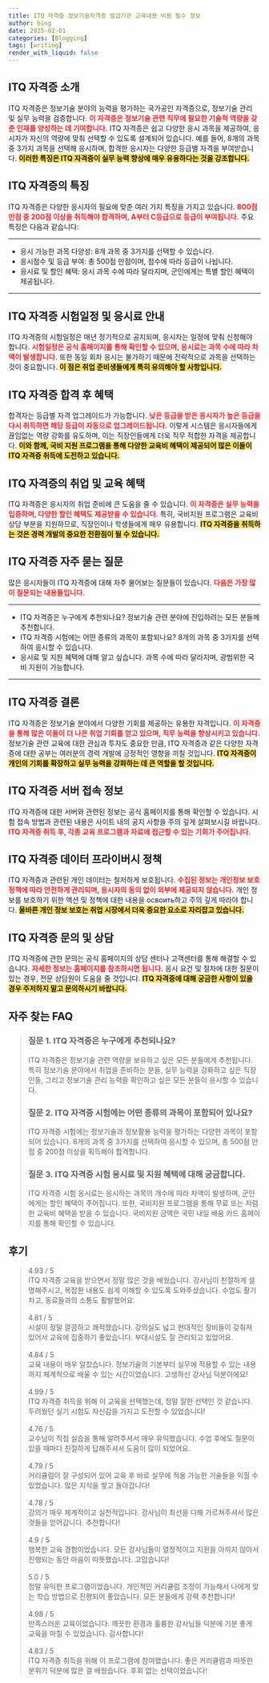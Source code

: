 ```yaml
---
title: ITQ 자격증 정보기술자격증 발급기관 교육내용 비용 필수 정보
author: bing
date: 2025-02-01
categories: [Blogging]
tags: [writing]
render_with_liquid: false
---
```



<h2 id='ITQ_자격증_소개'>ITQ 자격증 소개</h2>

<p>ITQ 자격증은 정보기술 분야의 능력을 평가하는 국가공인 자격증으로, 정보기술 관리 및 실무 능력을 검증합니다. <b><span style="color: #ee2323;">이 자격증은 정보기술 관련 직무에 필요한 기술적 역량을 갖춘 인재를 양성하는 데 기여합니다.</span></b> ITQ 자격증은 쉽고 다양한 응시 과목을 제공하여, 응시자가 자신의 역량에 맞춰 선택할 수 있도록 설계되어 있습니다. 예를 들어, 8개의 과목 중 3가지 과목을 선택해 응시하며, 합격한 응시자는 다양한 등급별 자격을 부여받습니다. <b><span style="background-color: #ffe066;">이러한 특징은 ITQ 자격증이 실무 능력 향상에 매우 유용하다는 것을 강조합니다.</span></b></p>

<h2 id='ITQ_자격증_특징'>ITQ 자격증의 특징</h2>

<p>ITQ 자격증은 다양한 응시자의 필요에 맞춘 여러 가지 특징을 가지고 있습니다. <b><span style="color: #ee2323;">800점 만점 중 200점 이상을 취득해야 합격하며, A부터 C등급으로 등급이 부여됩니다.</span></b> 주요 특징은 다음과 같습니다:</p>

<hr />

<ul>
    <li>응시 가능한 과목 다양성: 8개 과목 중 3가지를 선택할 수 있습니다.</li>
    <li>응시점수 및 등급 부여: 총 500점 만점이며, 점수에 따라 등급이 나뉩니다.</li>
    <li>응시료 및 할인 혜택: 응시 과목 수에 따라 달라지며, 군인에게는 특별 할인 혜택이 제공됩니다.</li>
</ul>

<hr />

<h2 id='ITQ_자격증_시험일정'>ITQ 자격증 시험일정 및 응시료 안내</h2>

<p>ITQ 자격증의 시험일정은 매년 정기적으로 공지되며, 응시자는 일정에 맞춰 신청해야 합니다. <b><span style="color: #ee2323;">시험일정은 공식 홈페이지를 통해 확인할 수 있으며, 응시료는 과목 수에 따라 차액이 발생합니다.</span></b> 또한 동일 회차 응시는 불가하기 때문에 전략적으로 과목을 선택하는 것이 중요합니다. <b><span style="background-color: #ffe066;">이 점은 취업 준비생들에게 특히 유의해야 할 사항입니다.</span></b></p>

<h2 id='ITQ_자격증_합격후_혜택'>ITQ 자격증 합격 후 혜택</h2>

<p>합격자는 등급별 자격 업그레이드가 가능합니다. <b><span style="color: #ee2323;">낮은 등급을 받은 응시자가 높은 등급을 다시 취득하면 해당 등급이 자동으로 업그레이드됩니다.</span></b> 이렇게 시스템은 응시자들에게 끊임없는 역량 강화를 유도하며, 이는 직장인들에게 더욱 직무 적합한 자격을 제공합니다. <b><span style="background-color: #ffe066;">이와 함께, 국비 지원 프로그램을 통해 다양한 교육비 혜택이 제공되어 많은 이들이 ITQ 자격증 취득에 도전하고 있습니다.</span></b></p>

<h2 id='ITQ_자격증_취업_및_교육혜택'>ITQ 자격증의 취업 및 교육 혜택</h2>

<p>ITQ 자격증은 응시자의 취업 준비에 큰 도움을 줄 수 있습니다. <b><span style="color: #ee2323;">이 자격증은 실무 능력을 입증하며, 다양한 할인 혜택도 제공받을 수 있습니다.</span></b> 특히, 국비지원 프로그램은 교육비 상당 부분을 지원하므로, 직장인이나 학생들에게 매우 유용합니다. <b><span style="background-color: #ffe066;">ITQ 자격증을 취득하는 것은 경력 개발의 중요한 전환점이 될 수 있습니다.</span></b></p>

<h2 id='ITQ_자격증_자주_묻는_질문'>ITQ 자격증 자주 묻는 질문</h2>

<p>많은 응시자들이 ITQ 자격증에 대해 자주 물어보는 질문들이 있습니다. <b><span style="color: #ee2323;">다음은 가장 많이 질문되는 내용들입니다.</span></b></p>

<hr />

<ul>
    <li>ITQ 자격증은 누구에게 추천되나요? 정보기술 관련 분야에 진입하려는 모든 분들께 추천합니다.</li>
    <li>ITQ 자격증 시험에는 어떤 종류의 과목이 포함되나요? 8개의 과목 중 3가지를 선택하여 응시할 수 있습니다.</li>
    <li>응시료 및 지원 혜택에 대해 알고 싶습니다. 과목 수에 따라 달라지며, 광범위한 국비 지원이 가능합니다.</li>
</ul>

<hr />

<h2 id='ITQ_자격증_결론'>ITQ 자격증 결론</h2>

<p>ITQ 자격증은 정보기술 분야에서 다양한 기회를 제공하는 유용한 자격입니다. <b><span style="color: #ee2323;">이 자격증을 통해 많은 이들이 더 나은 취업 기회를 얻고 있으며, 직무 능력을 향상시키고 있습니다.</span></b> 정보기술 관련 교육에 대한 관심과 투자도 중요한 만큼, ITQ 자격증과 같은 다양한 자격증에 대한 공부는 여러분의 경력 개발에 긍정적인 영향을 끼칠 것입니다. <b><span style="background-color: #ffe066;">ITQ 자격증이 개인의 기회를 확장하고 실무 능력을 강화하는 데 큰 역할을 할 것입니다.</span></b></p>

<h2 id='ITQ_자격증_서버_접속'>ITQ 자격증 서버 접속 정보</h2>

<p>ITQ 자격증에 대한 서버와 관련된 정보는 공식 홈페이지를 통해 확인할 수 있습니다. 시험 접속 방법과 관련된 내용은 사이트 내의 공지 사항을 주의 깊게 살펴보시길 바랍니다. <b><span style="color: #ee2323;">ITQ 자격증 취득 후, 각종 교육 프로그램과 자료에 접근할 수 있는 기회가 주어집니다.</span></b></p>

<h2 id='ITQ_자격증_데이터_프라이버시'>ITQ 자격증 데이터 프라이버시 정책</h2>

<p>ITQ 자격증과 관련된 개인 데이터는 철저하게 보호됩니다. <b><span style="color: #ee2323;">수집된 정보는 개인정보 보호 정책에 따라 안전하게 관리되며, 응시자의 동의 없이 외부에 제공되지 않습니다.</span></b> 개인 정보를 보호하기 위한 액션 및 정책에 대한 내용을 освоить하고 주의 깊게 따라야 합니다. <b><span style="background-color: #ffe066;">올바른 개인 정보 보호는 취업 시장에서 더욱 중요한 요소로 자리잡고 있습니다.</span></b></p>

<h2 id='ITQ_자격증_문의_및_상담'>ITQ 자격증 문의 및 상담</h2>

<p>ITQ 자격증에 관한 문의는 공식 홈페이지의 상담 센터나 고객센터를 통해 해결할 수 있습니다. <b><span style="color: #ee2323;">자세한 정보는 홈페이지를 참조하시면 됩니다.</span></b> 응시 요건 및 절차에 대한 질문이 있는 경우, 전문 상담원이 도움을 줄 것입니다. <b><span style="background-color: #ffe066;">ITQ 자격증에 대해 궁금한 사항이 있을 경우 주저하지 말고 문의하시기 바랍니다.</span></b></p>


<h2 id='자주_찾는_FAQ'>자주 찾는 FAQ</h2>
<div itemscope="" itemtype="https://schema.org/FAQPage">
<blockquote>
<div itemscope="" itemprop="mainEntity" itemtype="https://schema.org/Question">
<h3 itemprop="name">질문 1. ITQ 자격증은 누구에게 추천되나요?</h3>
<div itemscope="" itemprop="acceptedAnswer" itemtype="https://schema.org/Answer">
<span itemprop="text">
<p>ITQ 자격증은 정보기술 관련 역량을 보유하고 싶은 모든 분들에게 추천됩니다. 특히 정보기술 분야에서 취업을 준비하는 분들, 실무 능력을 강화하고 싶은 직장인들, 그리고 정보기술 관리 능력을 확인하고 싶은 모든 분들이 응시할 수 있습니다.</p>
</span>
</div>
</div>
<div itemscope="" itemprop="mainEntity" itemtype="https://schema.org/Question">
<h3 itemprop="name">질문 2. ITQ 자격증 시험에는 어떤 종류의 과목이 포함되어 있나요?</h3>
<div itemscope="" itemprop="acceptedAnswer" itemtype="https://schema.org/Answer">
<span itemprop="text">
<p>ITQ 자격증 시험에는 정보기술과 정보활용 능력을 평가하는 다양한 과목이 포함되어 있습니다. 8개의 과목 중 3가지를 선택하여 응시할 수 있으며, 총 500점 만점 중 200점 이상을 획득해야 합격합니다.</p>
</span>
</div>
</div>
<div itemscope="" itemprop="mainEntity" itemtype="https://schema.org/Question">
<h3 itemprop="name">질문 3. ITQ 자격증 시험 응시료 및 지원 혜택에 대해 궁금합니다.</h3>
<div itemscope="" itemprop="acceptedAnswer" itemtype="https://schema.org/Answer">
<span itemprop="text">
<p>ITQ 자격증 시험 응시료는 응시하는 과목의 개수에 따라 차액이 발생하며, 군인에게는 할인 혜택이 주어집니다. 또한, 국비지원 프로그램을 통해 무료 또는 저렴한 교육비 혜택을 받을 수 있습니다. 국비지원 금액은 국민 내일 배움 카드 홈페이지를 통해 확인할 수 있습니다.</p>
</span>
</div>
</div>
</blockquote>
</div>
<h2 id='후기'>후기</h2>
<div itemscope itemtype="https://schema.org/Product">
  <blockquote>
  <div itemprop="review" itemscope itemtype="https://schema.org/Review">
      <div itemprop="reviewRating" itemscope itemtype="https://schema.org/Rating"> <span itemprop="ratingValue">4.93</span> / <span itemprop="bestRating">5</span> </div>
      <span itemprop="reviewBody">ITQ 자격증 교육을 받으면서 정말 많은 것을 배웠습니다. 강사님이 친절하게 설명해주시고, 복잡한 내용도 쉽게 이해할 수 있도록 도와주셨습니다. 수업도 활기차고, 동료들과의 소통도 활발했어요.</span>
  </div>
  <br>
  <div itemprop="review" itemscope itemtype="https://schema.org/Review">
      <div itemprop="reviewRating" itemscope itemtype="https://schema.org/Rating"> <span itemprop="ratingValue">4.81</span> / <span itemprop="bestRating">5</span> </div>
      <span itemprop="reviewBody">시설이 정말 깔끔하고 쾌적했습니다. 강의실도 넓고 현대적인 장비들이 갖춰져 있어서 교육에 집중하기 좋았습니다. 부대시설도 잘 관리되고 있었어요.</span>
  </div>
  <br>
  <div itemprop="review" itemscope itemtype="https://schema.org/Review">
      <div itemprop="reviewRating" itemscope itemtype="https://schema.org/Rating"> <span itemprop="ratingValue">4.84</span> / <span itemprop="bestRating">5</span> </div>
      <span itemprop="reviewBody">교육 내용이 매우 알찼습니다. 정보기술의 기본부터 실무에 적용할 수 있는 내용까지 체계적으로 배울 수 있는 시간이었습니다. 고생하신 강사님 덕분이에요!</span>
  </div>
  <br>
  <div itemprop="review" itemscope itemtype="https://schema.org/Review">
      <div itemprop="reviewRating" itemscope itemtype="https://schema.org/Rating"> <span itemprop="ratingValue">4.99</span> / <span itemprop="bestRating">5</span> </div>
      <span itemprop="reviewBody">ITQ 자격증 취득을 위해 이 교육을 선택했는데, 정말 잘한 선택인 것 같습니다. 두려웠던 실기 시험도 자신감을 가지고 도전할 수 있었습니다!</span>
  </div>
  <br>
  <div itemprop="review" itemscope itemtype="https://schema.org/Review">
      <div itemprop="reviewRating" itemscope itemtype="https://schema.org/Rating"> <span itemprop="ratingValue">4.76</span> / <span itemprop="bestRating">5</span> </div>
      <span itemprop="reviewBody">교수님이 직접 실습을 통해 알려주셔서 매우 유익했습니다. 수업 후에도 질문이 있을 때마다 친절하게 답해주셔서 도움이 많이 되었어요.</span>
  </div>
  <br>
  <div itemprop="review" itemscope itemtype="https://schema.org/Review">
      <div itemprop="reviewRating" itemscope itemtype="https://schema.org/Rating"> <span itemprop="ratingValue">4.79</span> / <span itemprop="bestRating">5</span> </div>
      <span itemprop="reviewBody">커리큘럼이 잘 구성되어 있어 교육 후 바로 실무에 적용 가능한 기술들을 익힐 수 있었습니다. 많은 지식을 쌓고 돌아갑니다!</span>
  </div>
  <br>
  <div itemprop="review" itemscope itemtype="https://schema.org/Review">
      <div itemprop="reviewRating" itemscope itemtype="https://schema.org/Rating"> <span itemprop="ratingValue">4.78</span> / <span itemprop="bestRating">5</span> </div>
      <span itemprop="reviewBody">강의가 매우 체계적이고 실천적입니다. 강사님이 최선을 다해 가르쳐주셔서 많은 것들을 얻어갑니다. 추천합니다!</span>
  </div>
  <br>
  <div itemprop="review" itemscope itemtype="https://schema.org/Review">
      <div itemprop="reviewRating" itemscope itemtype="https://schema.org/Rating"> <span itemprop="ratingValue">4.9</span> / <span itemprop="bestRating">5</span> </div>
      <span itemprop="reviewBody">행복한 교육 경험이었습니다. 모든 강사님들이 열정적이고 지원을 아끼지 않아서 진행되는 동안 마음이 따뜻했습니다. 고맙습니다!</span>
  </div>
  <br>
  <div itemprop="review" itemscope itemtype="https://schema.org/Review">
      <div itemprop="reviewRating" itemscope itemtype="https://schema.org/Rating"> <span itemprop="ratingValue">5.0</span> / <span itemprop="bestRating">5</span> </div>
      <span itemprop="reviewBody">정말 유익한 프로그램이었습니다. 개인적인 커리큘럼 조정이 가능해서 나에게 맞는 학습 방법으로 진행되어 좋았습니다. 모든 분들에게 강력 추천합니다!</span>
  </div>
  <br>
  <div itemprop="review" itemscope itemtype="https://schema.org/Review">
      <div itemprop="reviewRating" itemscope itemtype="https://schema.org/Rating"> <span itemprop="ratingValue">4.98</span> / <span itemprop="bestRating">5</span> </div>
      <span itemprop="reviewBody">만족스러운 교육이었습니다. 깨끗한 환경과 훌륭한 강사님들 덕분에 기분 좋게 교육을 마칠 수 있었습니다. 감사합니다!</span>
  </div>
  <br>
  <div itemprop="review" itemscope itemtype="https://schema.org/Review">
      <div itemprop="reviewRating" itemscope itemtype="https://schema.org/Rating"> <span itemprop="ratingValue">4.83</span> / <span itemprop="bestRating">5</span> </div>
      <span itemprop="reviewBody">ITQ 자격증 취득을 위해 이 프로그램에 참여했습니다. 좋은 커리큘럼과 따뜻한 분위기 덕분에 많은 걸 배웠습니다. 후회 없는 선택이었습니다!</span>
  </div>
  </blockquote>
</div>
